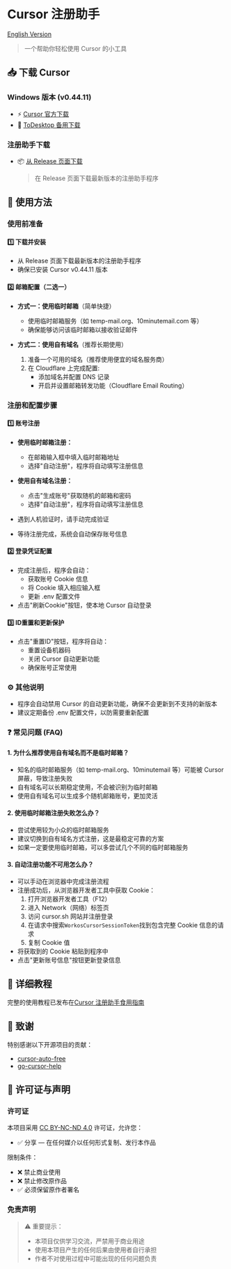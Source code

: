# Cursor 注册助手

[English Version](./README_EN.md)

> 一个帮助你轻松使用 Cursor 的小工具

## 📥 下载 Cursor

### Windows 版本 (v0.44.11)
- ⚡ [Cursor 官方下载](https://downloader.cursor.sh/builds/250103fqxdt5u9z/windows/nsis/x64)
- 🔄 [ToDesktop 备用下载](https://download.todesktop.com/230313mzl4w4u92/Cursor%20Setup%200.44.11%20-%20Build%20250103fqxdt5u9z-x64.exe)

### 注册助手下载
- 📦 [从 Release 页面下载](https://github.com/ktovoz/cursorRegister/releases)
  > 在 Release 页面下载最新版本的注册助手程序

## 🔐 使用方法

### 使用前准备
#### 1️⃣ 下载并安装
- 从 Release 页面下载最新版本的注册助手程序
- 确保已安装 Cursor v0.44.11 版本

#### 2️⃣ 邮箱配置（二选一）
- **方式一：使用临时邮箱**（简单快捷）
  - 使用临时邮箱服务（如 temp-mail.org、10minutemail.com 等）
  - 确保能够访问该临时邮箱以接收验证邮件

- **方式二：使用自有域名**（推荐长期使用）
  1. 准备一个可用的域名（推荐使用便宜的域名服务商）
  2. 在 Cloudflare 上完成配置:
     - 添加域名并配置 DNS 记录
     - 开启并设置邮箱转发功能（Cloudflare Email Routing）

### 注册和配置步骤
#### 1️⃣ 账号注册
- **使用临时邮箱注册：**
  - 在邮箱输入框中填入临时邮箱地址
  - 选择"自动注册"，程序将自动填写注册信息

- **使用自有域名注册：**
  - 点击"生成账号"获取随机的邮箱和密码
  - 选择"自动注册"，程序将自动填写注册信息

- 遇到人机验证时，请手动完成验证
- 等待注册完成，系统会自动保存账号信息

#### 2️⃣ 登录凭证配置
- 完成注册后，程序会自动：
  - 获取账号 Cookie 信息
  - 将 Cookie 填入相应输入框
  - 更新 .env 配置文件
- 点击"刷新Cookie"按钮，使本地 Cursor 自动登录

#### 3️⃣ ID重置和更新保护
- 点击"重置ID"按钮，程序将自动：
  - 重置设备机器码
  - 关闭 Cursor 自动更新功能
  - 确保账号正常使用

### ⚙️ 其他说明
- 程序会自动禁用 Cursor 的自动更新功能，确保不会更新到不支持的新版本
- 建议定期备份 .env 配置文件，以防需要重新配置

### ❓ 常见问题 (FAQ)

#### 1. 为什么推荐使用自有域名而不是临时邮箱？
- 知名的临时邮箱服务（如 temp-mail.org、10minutemail 等）可能被 Cursor 屏蔽，导致注册失败
- 自有域名可以长期稳定使用，不会被识别为临时邮箱
- 使用自有域名可以生成多个随机邮箱账号，更加灵活

#### 2. 使用临时邮箱注册失败怎么办？
- 尝试使用较为小众的临时邮箱服务
- 建议切换到自有域名方式注册，这是最稳定可靠的方案
- 如果一定要使用临时邮箱，可以多尝试几个不同的临时邮箱服务

#### 3. 自动注册功能不可用怎么办？
- 可以手动在浏览器中完成注册流程
- 注册成功后，从浏览器开发者工具中获取 Cookie：
  1. 打开浏览器开发者工具（F12）
  2. 进入 Network（网络）标签页
  3. 访问 cursor.sh 网站并注册登录
  4. 在请求中搜索`WorkosCursorSessionToken`找到包含完整 Cookie 信息的请求
  5. 复制 Cookie 值
- 将获取到的 Cookie 粘贴到程序中
- 点击"更新账号信息"按钮更新登录信息

## 📖 详细教程
完整的使用教程已发布在[Cursor 注册助手食用指南](https://www.ktovoz.com/blog/%E6%95%99%E5%AD%A6/Cursor%E6%B3%A8%E5%86%8C%E5%8A%A9%E6%89%8B%E9%A3%9F%E7%94%A8%E6%8C%87%E5%8D%97)


## 🙏 致谢
特别感谢以下开源项目的贡献：

- [cursor-auto-free](https://github.com/chengazhen/cursor-auto-free)
- [go-cursor-help](https://github.com/yuaotian/go-cursor-help)

## 📜 许可证与声明

### 许可证
本项目采用 [CC BY-NC-ND 4.0](https://creativecommons.org/licenses/by-nc-nd/4.0/) 许可证，允许您：
- ✅ 分享 — 在任何媒介以任何形式复制、发行本作品

限制条件：
- ❌ 禁止商业使用
- ❌ 禁止修改原作品
- ✅ 必须保留原作者署名

### 免责声明
> ⚠️ 重要提示：
> - 本项目仅供学习交流，严禁用于商业用途
> - 使用本项目产生的任何后果由使用者自行承担
> - 作者不对使用过程中可能出现的任何问题负责
